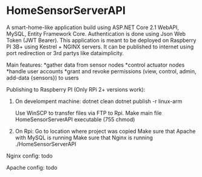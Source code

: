 # HomeSensorServerAPI

A smart-home-like application build using ASP.NET Core 2.1 WebAPI, MySQL, Entity Framework Core.
Authentication is done using Json Web Token (JWT Bearer).
This application is meant to be deployed on Raspberry PI 3B+ using Kestrel + NGINX servers.
It can be published to internet using port redirection or 3rd partys like dataimplicity.

Main features:
 *gather data from sensor nodes
 *control actuator nodes
 *handle user accounts
 *grant and revoke permissions (view, control, admin, add-data {sensors}) to users
 
 Publishing to Raspberry PI (Only RPi 2+ versions work):
 1) On develompent machine:
	dotnet clean
	dotnet publish -r linux-arm
	
	Use WinSCP to transfer files via FTP to Rpi.
	Make main file HomeSensorServerAPI executable (755 chmod)
	
2) On Rpi:
	Go to location where project was copied
	Make sure that Apache with MySQL is running
	Make sure that Nginx is running
	./HomeSensorServerAPI


Nginx config:
todo

Apache config:
todo
	
	
 